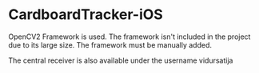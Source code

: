 # CardboardTracker-iOS

OpenCV2 Framework is used. The framework isn't included in the project due to its large size.
The framework must be manually added.

The central receiver is also available under the username vidursatija
